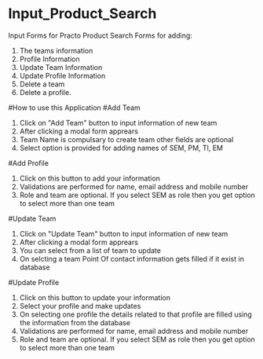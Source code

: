 # Input_Product_Search
Input Forms for Practo Product Search
Forms for adding:
  1. The teams information
  2. Profile Information
  3. Update Team Information
  4. Update Profile Information
  5. Delete a team
  6. Delete a profile.

#How to use this Application
#Add Team
  1. Click on "Add Team" button to input information of new team
  2. After clicking a modal form apprears
  3. Team Name is compulsary to create team other fields are optional
  4. Select option is provided for adding names of SEM, PM, Tl, EM

#Add Profile
  1. Click on this button to add your information
  2. Validations are performed for name, email address and mobile number
  3. Role and team are optional. If you select SEM as role then you get option to select more than one team

#Update Team
  1. Click on "Update Team" button to input information of new team
  2. After clicking a modal form apprears
  3. You can select from a list of team to update
  4. On selcting a team Point Of contact information gets filled if it exist in database

#Update Profile
  1. Click on this button to update your information
  2. Select your profile and make updates
  3. On selecting one profile the details related to that profile are filled using the information from the database
  4. Validations are performed for name, email address and mobile number
  5. Role and team are optional. If you select SEM as role then you get option to select more than one team